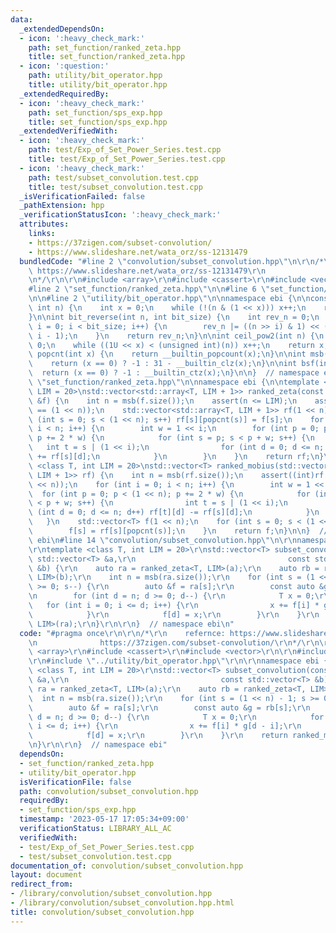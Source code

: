 ```yaml
---
data:
  _extendedDependsOn:
  - icon: ':heavy_check_mark:'
    path: set_function/ranked_zeta.hpp
    title: set_function/ranked_zeta.hpp
  - icon: ':question:'
    path: utility/bit_operator.hpp
    title: utility/bit_operator.hpp
  _extendedRequiredBy:
  - icon: ':heavy_check_mark:'
    path: set_function/sps_exp.hpp
    title: set_function/sps_exp.hpp
  _extendedVerifiedWith:
  - icon: ':heavy_check_mark:'
    path: test/Exp_of_Set_Power_Series.test.cpp
    title: test/Exp_of_Set_Power_Series.test.cpp
  - icon: ':heavy_check_mark:'
    path: test/subset_convolution.test.cpp
    title: test/subset_convolution.test.cpp
  _isVerificationFailed: false
  _pathExtension: hpp
  _verificationStatusIcon: ':heavy_check_mark:'
  attributes:
    links:
    - https://37zigen.com/subset-convolution/
    - https://www.slideshare.net/wata_orz/ss-12131479
  bundledCode: "#line 2 \"convolution/subset_convolution.hpp\"\n\r\n/*\r\n    refernce:\
    \ https://www.slideshare.net/wata_orz/ss-12131479\r\n              https://37zigen.com/subset-convolution/\r\
    \n*/\r\n\r\n#include <array>\r\n#include <cassert>\r\n#include <vector>\r\n\r\n\
    #line 2 \"set_function/ranked_zeta.hpp\"\n\n#line 6 \"set_function/ranked_zeta.hpp\"\
    \n\n#line 2 \"utility/bit_operator.hpp\"\n\nnamespace ebi {\n\nconstexpr int bsf_constexpr(unsigned\
    \ int n) {\n    int x = 0;\n    while (!(n & (1 << x))) x++;\n    return x;\n\
    }\n\nint bit_reverse(int n, int bit_size) {\n    int rev_n = 0;\n    for (int\
    \ i = 0; i < bit_size; i++) {\n        rev_n |= ((n >> i) & 1) << (bit_size -\
    \ i - 1);\n    }\n    return rev_n;\n}\n\nint ceil_pow2(int n) {\n    int x =\
    \ 0;\n    while ((1U << x) < (unsigned int)(n)) x++;\n    return x;\n}\n\nint\
    \ popcnt(int x) {\n    return __builtin_popcount(x);\n}\n\nint msb(int x) {\n\
    \    return (x == 0) ? -1 : 31 - __builtin_clz(x);\n}\n\nint bsf(int x) {\n  \
    \  return (x == 0) ? -1 : __builtin_ctz(x);\n}\n\n}  // namespace ebi\n#line 8\
    \ \"set_function/ranked_zeta.hpp\"\n\nnamespace ebi {\n\ntemplate <class T, int\
    \ LIM = 20>\nstd::vector<std::array<T, LIM + 1>> ranked_zeta(const std::vector<T>\
    \ &f) {\n    int n = msb(f.size());\n    assert(n <= LIM);\n    assert((int)f.size()\
    \ == (1 << n));\n    std::vector<std::array<T, LIM + 1>> rf(1 << n);\n    for\
    \ (int s = 0; s < (1 << n); s++) rf[s][popcnt(s)] = f[s];\n    for (int i = 0;\
    \ i < n; i++) {\n        int w = 1 << i;\n        for (int p = 0; p < (1 << n);\
    \ p += 2 * w) {\n            for (int s = p; s < p + w; s++) {\n             \
    \   int t = s | (1 << i);\n                for (int d = 0; d <= n; d++) rf[t][d]\
    \ += rf[s][d];\n            }\n        }\n    }\n    return rf;\n}\n\ntemplate\
    \ <class T, int LIM = 20>\nstd::vector<T> ranked_mobius(std::vector<std::array<T,\
    \ LIM + 1>> rf) {\n    int n = msb(rf.size());\n    assert((int)rf.size() == (1\
    \ << n));\n    for (int i = 0; i < n; i++) {\n        int w = 1 << i;\n      \
    \  for (int p = 0; p < (1 << n); p += 2 * w) {\n            for (int s = p; s\
    \ < p + w; s++) {\n                int t = s | (1 << i);\n                for\
    \ (int d = 0; d <= n; d++) rf[t][d] -= rf[s][d];\n            }\n        }\n \
    \   }\n    std::vector<T> f(1 << n);\n    for (int s = 0; s < (1 << n); s++) {\n\
    \        f[s] = rf[s][popcnt(s)];\n    }\n    return f;\n}\n\n}  // namespace\
    \ ebi\n#line 14 \"convolution/subset_convolution.hpp\"\n\r\nnamespace ebi {\r\n\
    \r\ntemplate <class T, int LIM = 20>\r\nstd::vector<T> subset_convolution(const\
    \ std::vector<T> &a,\r\n                                  const std::vector<T>\
    \ &b) {\r\n    auto ra = ranked_zeta<T, LIM>(a);\r\n    auto rb = ranked_zeta<T,\
    \ LIM>(b);\r\n    int n = msb(ra.size());\r\n    for (int s = (1 << n) - 1; s\
    \ >= 0; s--) {\r\n        auto &f = ra[s];\r\n        const auto &g = rb[s];\r\
    \n        for (int d = n; d >= 0; d--) {\r\n            T x = 0;\r\n         \
    \   for (int i = 0; i <= d; i++) {\r\n                x += f[i] * g[d - i];\r\n\
    \            }\r\n            f[d] = x;\r\n        }\r\n    }\r\n    return ranked_mobius<T,\
    \ LIM>(ra);\r\n}\r\n\r\n}  // namespace ebi\n"
  code: "#pragma once\r\n\r\n/*\r\n    refernce: https://www.slideshare.net/wata_orz/ss-12131479\r\
    \n              https://37zigen.com/subset-convolution/\r\n*/\r\n\r\n#include\
    \ <array>\r\n#include <cassert>\r\n#include <vector>\r\n\r\n#include \"../set_function/ranked_zeta.hpp\"\
    \r\n#include \"../utility/bit_operator.hpp\"\r\n\r\nnamespace ebi {\r\n\r\ntemplate\
    \ <class T, int LIM = 20>\r\nstd::vector<T> subset_convolution(const std::vector<T>\
    \ &a,\r\n                                  const std::vector<T> &b) {\r\n    auto\
    \ ra = ranked_zeta<T, LIM>(a);\r\n    auto rb = ranked_zeta<T, LIM>(b);\r\n  \
    \  int n = msb(ra.size());\r\n    for (int s = (1 << n) - 1; s >= 0; s--) {\r\n\
    \        auto &f = ra[s];\r\n        const auto &g = rb[s];\r\n        for (int\
    \ d = n; d >= 0; d--) {\r\n            T x = 0;\r\n            for (int i = 0;\
    \ i <= d; i++) {\r\n                x += f[i] * g[d - i];\r\n            }\r\n\
    \            f[d] = x;\r\n        }\r\n    }\r\n    return ranked_mobius<T, LIM>(ra);\r\
    \n}\r\n\r\n}  // namespace ebi"
  dependsOn:
  - set_function/ranked_zeta.hpp
  - utility/bit_operator.hpp
  isVerificationFile: false
  path: convolution/subset_convolution.hpp
  requiredBy:
  - set_function/sps_exp.hpp
  timestamp: '2023-05-17 17:05:34+09:00'
  verificationStatus: LIBRARY_ALL_AC
  verifiedWith:
  - test/Exp_of_Set_Power_Series.test.cpp
  - test/subset_convolution.test.cpp
documentation_of: convolution/subset_convolution.hpp
layout: document
redirect_from:
- /library/convolution/subset_convolution.hpp
- /library/convolution/subset_convolution.hpp.html
title: convolution/subset_convolution.hpp
---
```

